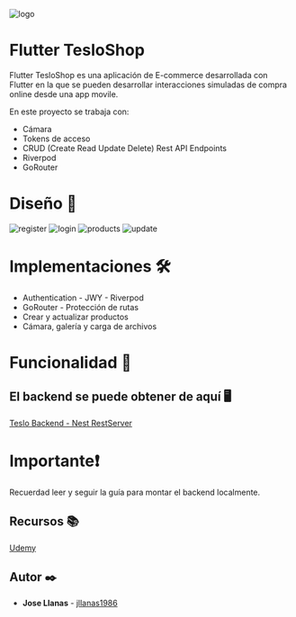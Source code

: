 ![logo](./assets/readme_images/logo.png)
# Flutter TesloShop

Flutter TesloShop es una aplicación de E-commerce desarrollada con Flutter en la que se pueden desarrollar interacciones simuladas de compra online desde una app movile.

En este proyecto se trabaja con:

* Cámara
* Tokens de acceso
* CRUD (Create Read Update Delete) Rest API Endpoints
* Riverpod
* GoRouter


# Diseño 📱

![register](./assets/readme_images/register.png)
![login](./assets/readme_images/login.png)
![products](./assets/readme_images/update.png)
![update](./assets/readme_images/update.png)

# Implementaciones 🛠️

* Authentication - JWY - Riverpod
* GoRouter - Protección de rutas
* Crear y actualizar productos
* Cámara, galería y carga de archivos

# Funcionalidad 🚀


## El backend se puede obtener de aquí 🖥️

[Teslo Backend - Nest RestServer](https://github.com/jllanas1986/Flutter-backend-teslo-shop)

# Importante❗
Recuerdad leer y seguir la guía para montar el backend localmente.


## Recursos 📚

[Udemy](https://www.udemy.com/)

## Autor ✒️

- **Jose Llanas** - [jllanas1986](https://github.com/jllanas1986)
